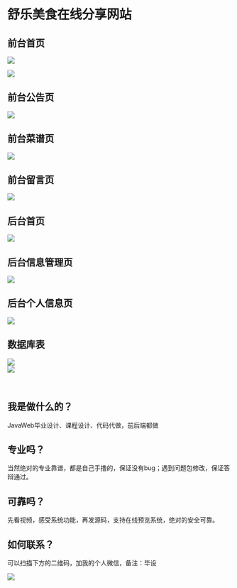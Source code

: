 # 舒乐美食在线分享网站

## 前台首页
![](https://img-blog.csdnimg.cn/20201112121422232.png)
<br>

![](https://img-blog.csdnimg.cn/20201112121421539.png)

## 前台公告页
![](https://img-blog.csdnimg.cn/20201112121420831.png)

## 前台菜谱页
![](https://img-blog.csdnimg.cn/20201112121420891.png)

## 前台留言页
![](https://img-blog.csdnimg.cn/20201112121420357.png)

## 后台首页
![](https://img-blog.csdnimg.cn/20201112121420447.png)

## 后台信息管理页
![](https://img-blog.csdnimg.cn/20201112121420446.png)

## 后台个人信息页
![](https://img-blog.csdnimg.cn/20201112121420408.png)

## 数据库表
![](https://img-blog.csdnimg.cn/20201112122244130.png)
<br>
![](https://img-blog.csdnimg.cn/20201112122358625.png)

&emsp;&emsp;

## 我是做什么的？
JavaWeb毕业设计、课程设计、代码代做，前后端都做

## 专业吗？
当然绝对的专业靠谱，都是自己手撸的，保证没有bug；遇到问题包修改，保证答辩通过。

## 可靠吗？
先看视频，感受系统功能，再发源码，支持在线预览系统，绝对的安全可靠。

## 如何联系？
可以扫描下方的二维码，加我的个人微信，备注：毕设

![](https://img-blog.csdnimg.cn/20201030174103759.jpg#pic_center)

